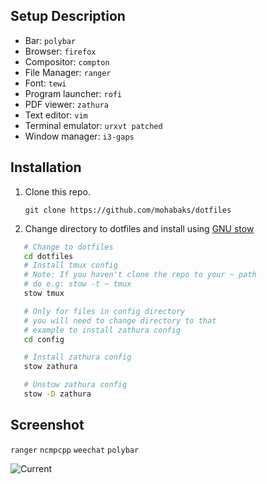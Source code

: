 Setup Description
-----------------

* Bar: `polybar`
* Browser: `firefox`
* Compositor: `compton`
* File Manager: `ranger`
* Font: ` tewi `
* Program launcher: `rofi`
* PDF viewer: `zathura`
* Text editor: `vim`
* Terminal emulator: `urxvt patched`
* Window manager: `i3-gaps`


Installation
------------

1. Clone this repo.
   
   `git clone https://github.com/mohabaks/dotfiles`
2. Change directory to dotfiles and install using [GNU stow]
```bash
   # Change to dotfiles
   cd dotfiles
   # Install tmux config
   # Note: If you haven't clone the repo to your ~ path
   # do e.g: stow -t ~ tmux
   stow tmux

   # Only for files in config directory
   # you will need to change directory to that
   # example to install zathura config 
   cd config

   # Install zathura config
   stow zathura

   # Unstow zathura config
   stow -D zathura
```

Screenshot
----------

`ranger` `ncmpcpp` `weechat` `polybar`

![Current](https://i.imgur.com/PH8ROpp.png)


[GNU stow]: https://www.gnu.org/s/stow/manual/stow.html
